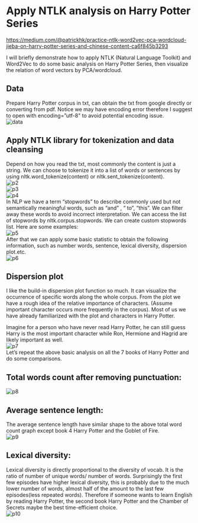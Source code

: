 # Apply NTLK analysis on Harry Potter Series
https://medium.com/@patrickhk/practice-ntlk-word2vec-pca-wordcloud-jieba-on-harry-potter-series-and-chinese-content-ca6f845b3293

I will briefly demonstrate how to apply NTLK (Natural Language Toolkit) and Word2Vec to do some basic analysis on Harry Potter Series, then visualize the relation of word vectors by PCA/wordcloud.

## Data
Prepare Harry Potter corpus in txt, can obtain the txt from google directly or converting from pdf. Notice we may have encoding error therefore I suggest to open with encoding=”utf-8" to avoid potential encoding issue.<br/>
![data](https://cdn-images-1.medium.com/max/800/1*85-OgPVoaHpekPEvF2Xh5w.png)

## Apply NTLK library for tokenization and data cleansing
Depend on how you read the txt, most commonly the content is just a string. We can choose to tokenize it into a list of words or sentences by using nltk.word_tokenize(content) or nltk.sent_tokenize(content).<br/>
![p2](https://cdn-images-1.medium.com/max/1200/1*qkXt9Jhy50q6GyseHaKf2g.png)<br/>
![p3](https://cdn-images-1.medium.com/max/800/1*3AA7NAwd3AP1saBBaNSgsw.png)<br/>
![p4](https://cdn-images-1.medium.com/max/1200/1*qMzHoua9IlJ8WmJTx13GrQ.png)<br/>
In NLP we have a term “stopwords” to describe commonly used but not semantically meaningful words, such as “and” , “ to”, “this”. We can filter away these words to avoid incorrect interpretation. We can access the list of stopwords by nltk.corpus.stopwords. We can create custom stopwords list. Here are some examples:<br/>
![p5](https://cdn-images-1.medium.com/max/800/1*f7_bS5og7MsvpY7SJqWIvw.png)<br/>
After that we can apply some basic statistic to obtain the following information, such as number words, sentence, lexical diversity, dispersion plot.etc.<br/>
![p6](https://cdn-images-1.medium.com/max/800/1*50IMFOrl6oA6Sge89Ax_kg.png)<br/>

## Dispersion plot
I like the build-in dispersion plot function so much. It can visualize the occurrence of specific words along the whole corpus. From the plot we have a rough idea of the relative importance of characters. (Assume important character occurs more frequently in the corpus). Most of us we have already familiarized with the plot and characters in Harry Potter.

Imagine for a person who have never read Harry Potter, he can still guess Harry is the most important character while Ron, Hermione and Hagrid are likely important as well.<br/>
![p7](https://cdn-images-1.medium.com/max/800/1*6fGHRFmX9e9FphQtXCjaaw.png)<br/>
Let’s repeat the above basic analysis on all the 7 books of Harry Potter and do some comparisons.

## Total words count after removing punctuation:
![p8](https://cdn-images-1.medium.com/max/800/1*fX-NhyMyi0ahzLu-WKkkNw.png)

## Average sentence length:
The average sentence length have similar shape to the above total word count graph except book 4 Harry Potter and the Goblet of Fire.<br/>
![p9](https://cdn-images-1.medium.com/max/800/1*r3CGbT6KozfkQ9BMfKU9Rw.png)

## Lexical diversity:
Lexical diversity is directly proportional to the diversity of vocab. It is the ratio of number of unique words/ number of words. Surprisingly the first few episodes have higher lexical diversity, this is probably due to the much lower number of words, almost half of the amount to the last few episodes(less repeated words). Therefore if someone wants to learn English by reading Harry Potter, the second book Harry Potter and the Chamber of Secrets maybe the best time-efficient choice.<br/>
![p10](https://cdn-images-1.medium.com/max/800/1*xVZ_G4g4NBKFNAQf6ncx5g.png)
